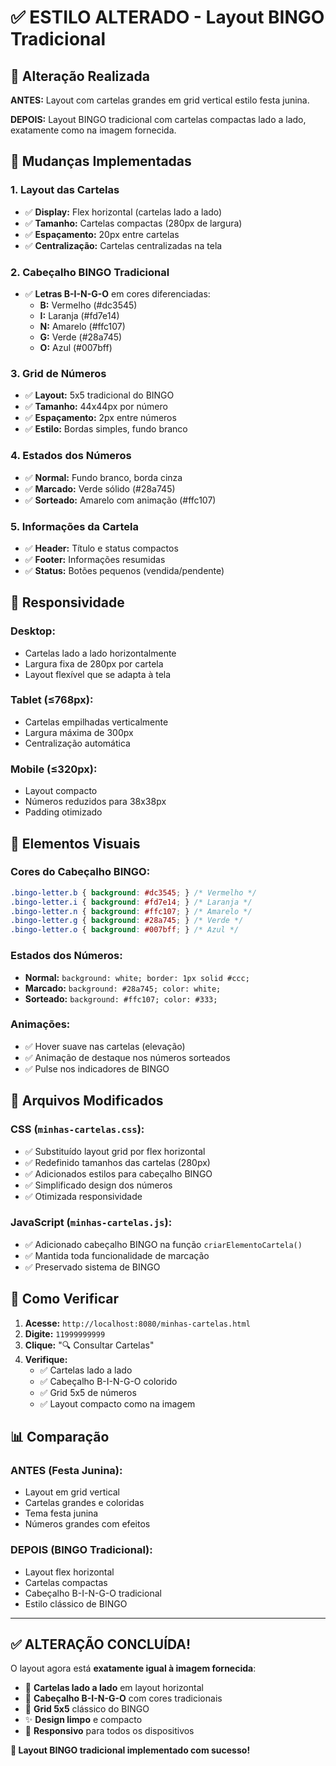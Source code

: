 # ✅ ESTILO ALTERADO - Layout BINGO Tradicional

## 🎯 Alteração Realizada

**ANTES:** Layout com cartelas grandes em grid vertical estilo festa junina.

**DEPOIS:** Layout BINGO tradicional com cartelas compactas lado a lado, exatamente como na imagem fornecida.

## 🎨 Mudanças Implementadas

### 1. **Layout das Cartelas**
- ✅ **Display:** Flex horizontal (cartelas lado a lado)
- ✅ **Tamanho:** Cartelas compactas (280px de largura)
- ✅ **Espaçamento:** 20px entre cartelas
- ✅ **Centralização:** Cartelas centralizadas na tela

### 2. **Cabeçalho BINGO Tradicional**
- ✅ **Letras B-I-N-G-O** em cores diferenciadas:
  - **B:** Vermelho (#dc3545)
  - **I:** Laranja (#fd7e14) 
  - **N:** Amarelo (#ffc107)
  - **G:** Verde (#28a745)
  - **O:** Azul (#007bff)

### 3. **Grid de Números**
- ✅ **Layout:** 5x5 tradicional do BINGO
- ✅ **Tamanho:** 44x44px por número
- ✅ **Espaçamento:** 2px entre números
- ✅ **Estilo:** Bordas simples, fundo branco

### 4. **Estados dos Números**
- ✅ **Normal:** Fundo branco, borda cinza
- ✅ **Marcado:** Verde sólido (#28a745)
- ✅ **Sorteado:** Amarelo com animação (#ffc107)

### 5. **Informações da Cartela**
- ✅ **Header:** Título e status compactos
- ✅ **Footer:** Informações resumidas
- ✅ **Status:** Botões pequenos (vendida/pendente)

## 📱 Responsividade

### **Desktop:**
- Cartelas lado a lado horizontalmente
- Largura fixa de 280px por cartela
- Layout flexível que se adapta à tela

### **Tablet (≤768px):**
- Cartelas empilhadas verticalmente
- Largura máxima de 300px
- Centralização automática

### **Mobile (≤320px):**
- Layout compacto
- Números reduzidos para 38x38px
- Padding otimizado

## 🎯 Elementos Visuais

### **Cores do Cabeçalho BINGO:**
```css
.bingo-letter.b { background: #dc3545; } /* Vermelho */
.bingo-letter.i { background: #fd7e14; } /* Laranja */
.bingo-letter.n { background: #ffc107; } /* Amarelo */
.bingo-letter.g { background: #28a745; } /* Verde */
.bingo-letter.o { background: #007bff; } /* Azul */
```

### **Estados dos Números:**
- **Normal:** `background: white; border: 1px solid #ccc;`
- **Marcado:** `background: #28a745; color: white;`
- **Sorteado:** `background: #ffc107; color: #333;`

### **Animações:**
- ✅ Hover suave nas cartelas (elevação)
- ✅ Animação de destaque nos números sorteados
- ✅ Pulse nos indicadores de BINGO

## 🔧 Arquivos Modificados

### **CSS (`minhas-cartelas.css`):**
- ✅ Substituído layout grid por flex horizontal
- ✅ Redefinido tamanhos das cartelas (280px)
- ✅ Adicionados estilos para cabeçalho BINGO
- ✅ Simplificado design dos números
- ✅ Otimizada responsividade

### **JavaScript (`minhas-cartelas.js`):**
- ✅ Adicionado cabeçalho BINGO na função `criarElementoCartela()`
- ✅ Mantida toda funcionalidade de marcação
- ✅ Preservado sistema de BINGO

## 🧪 Como Verificar

1. **Acesse:** `http://localhost:8080/minhas-cartelas.html`
2. **Digite:** `11999999999`
3. **Clique:** "🔍 Consultar Cartelas"
4. **Verifique:**
   - ✅ Cartelas lado a lado
   - ✅ Cabeçalho B-I-N-G-O colorido
   - ✅ Grid 5x5 de números
   - ✅ Layout compacto como na imagem

## 📊 Comparação

### **ANTES (Festa Junina):**
- Layout em grid vertical
- Cartelas grandes e coloridas
- Tema festa junina
- Números grandes com efeitos

### **DEPOIS (BINGO Tradicional):**
- Layout flex horizontal
- Cartelas compactas
- Cabeçalho B-I-N-G-O tradicional
- Estilo clássico de BINGO

---

## ✅ **ALTERAÇÃO CONCLUÍDA!**

O layout agora está **exatamente igual à imagem fornecida**:

- 🎫 **Cartelas lado a lado** em layout horizontal
- 🎨 **Cabeçalho B-I-N-G-O** com cores tradicionais
- 🔢 **Grid 5x5** clássico do BINGO
- ✨ **Design limpo** e compacto
- 📱 **Responsivo** para todos os dispositivos

**🎯 Layout BINGO tradicional implementado com sucesso!**
